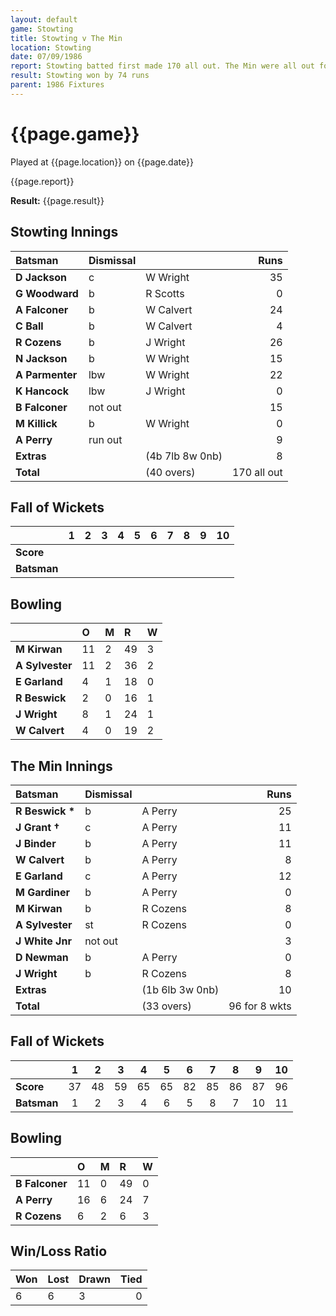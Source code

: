 ```yaml
---
layout: default
game: Stowting
title: Stowting v The Min
location: Stowting
date: 07/09/1986
report: Stowting batted first made 170 all out. The Min were all out for 96 in reply.
result: Stowting won by 74 runs
parent: 1986 Fixtures
---
```


# {{page.game}}

Played at {{page.location}} on {{page.date}}

{{page.report}}

**Result:** {{page.result}}

## Stowting Innings

| Batsman | Dismissal |  | Runs |
|:---|:---|---|---:|
| **D Jackson** | c | W Wright | 35 | 
| **G Woodward** | b | R Scotts | 0 | 
| **A Falconer** | b | W Calvert | 24 | 
| **C Ball** | b | W Calvert | 4 | 
| **R Cozens** | b | J Wright | 26 | 
| **N Jackson** | b | W Wright | 15 | 
| **A Parmenter** | lbw | W Wright | 22 | 
| **K Hancock** | lbw | J Wright | 0 | 
| **B Falconer** | not out |  | 15 | 
| **M Killick** | b | W Wright | 0 | 
| **A Perry** | run out | | 9 | 
| **Extras** | | (4b 7lb 8w 0nb) | 8 | 
| **Total** | | (40 overs) | 170 all out | 

## Fall of Wickets

| | 1 | 2 | 3 | 4 | 5 | 6 | 7 | 8 | 9 | 10 |
|---|:---:|:---:|:---:|:---:|:---:|:---:|:---:|:---:|:---:|:---:|
| **Score** |  |  |  |  |  |  |  |  |  |  |
| **Batsman** |  |  |  |  |  |  |  |  |  |  |  |

## Bowling

| | O | M | R | W |
|---|:---|:---|:---|:---|
| **M Kirwan** | 11 | 2 | 49 | 3 | 
| **A Sylvester** | 11 | 2 | 36 | 2 | 
| **E Garland** | 4 | 1 | 18 | 0 | 
| **R Beswick** | 2 | 0 | 16 | 1 | 
| **J Wright** | 8 | 1 | 24 | 1 |
| **W Calvert** | 4 | 0 | 19 | 2 | 

## The Min Innings

| Batsman | Dismissal |  | Runs |
|:---|:---|---|---:|
| **R Beswick &#42;** | b | A Perry | 25 | 
| **J Grant &#8224;** | c | A Perry | 11 | 
| **J Binder** | b | A Perry | 11 | 
| **W Calvert** | b  | A Perry | 8 | 
| **E Garland** | c  | A Perry | 12 | 
| **M Gardiner** | b | A Perry | 0 | 
| **M Kirwan** | b | R Cozens | 8 | 
| **A Sylvester** | st | R Cozens | 0 | 
| **J White Jnr** | not out |  | 3 | 
| **D Newman** | b | A Perry | 0 | 
| **J Wright** | b | R Cozens | 8 | 
| **Extras** | | (1b 6lb 3w 0nb) | 10 | 
| **Total** | | (33 overs) | 96 for 8 wkts | 

## Fall of Wickets

| | 1 | 2 | 3 | 4 | 5 | 6 | 7 | 8 | 9 | 10 |
|---|:---:|:---:|:---:|:---:|:---:|:---:|:---:|:---:|:---:|:---:|
| **Score** | 37 | 48 | 59 | 65 | 65 | 82 | 85 | 86 | 87 | 96 |
| **Batsman** | 1 | 2 | 3 | 4 | 6 | 5 | 8 | 7 | 10 | 11 |

## Bowling

| | O | M | R | W |
|---|:---|:---|:---|:---|
| **B Falconer** | 11 | 0 | 49 | 0 | 
| **A Perry** | 16 | 6 | 24 | 7 | 
| **R Cozens** | 6 | 2 | 6 | 3 | 

## Win/Loss Ratio

| Won | Lost | Drawn | Tied |
|:---|:---|:---|---:|
| 6 | 6 | 3 | 0 |